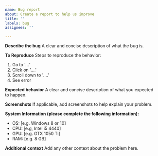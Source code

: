 ```yaml
---
name: Bug report
about: Create a report to help us improve
title: ''
labels: bug
assignees: ''

---
```


**Describe the bug**
A clear and concise description of what the bug is.

**To Reproduce**
Steps to reproduce the behavior:
1. Go to '...'
2. Click on '....'
3. Scroll down to '....'
4. See error

**Expected behavior**
A clear and concise description of what you expected to happen.

**Screenshots**
If applicable, add screenshots to help explain your problem.

**System Information (please complete the following information):**
 - OS: [e.g. Windows 8 or 10]
 - CPU: [e.g, Intel i5 4440] 
 - GPU: [e.g. GTX 1050 Ti]
 - RAM: [e.g. 8 GB]

**Additional context**
Add any other context about the problem here.
